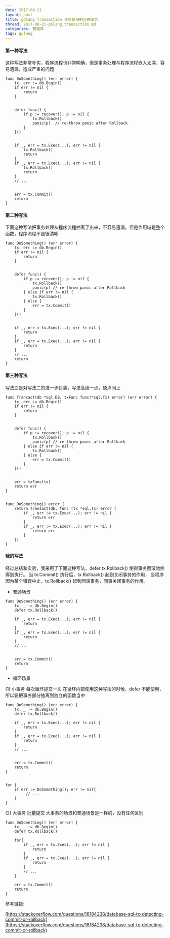```yaml
---
date: 2017-08-21
layout: post
title: golang transaction 事务使用的正确姿势
thread: 2017-08-21-golang_transaction.md
categories: 数据库
tags: golang
---
```


#### 第一种写法
这种写法非常朴实，程序流程也非常明确，但是事务处理与程序流程嵌入太深，容易遗漏，造成严重的问题

```
func DoSomething() (err error) {
    tx, err := db.Begin()
    if err != nil {
        return
    }


    defer func() {
        if p := recover(); p != nil {
            tx.Rollback()
            panic(p)  // re-throw panic after Rollback
        }
    }()


    if _, err = tx.Exec(...); err != nil {
        tx.Rollback()
        return
    }
    if _, err = tx.Exec(...); err != nil {
        tx.Rollback()
        return
    }
    // ...


    err = tx.Commit()
    return
}
```


#### 第二种写法
下面这种写法把事务处理从程序流程抽离了出来，不容易遗漏，但是作用域是整个函数，程序流程不是很清晰

```
func DoSomething() (err error) {
    tx, err := db.Begin()
    if err != nil {
        return
    }


    defer func() {
        if p := recover(); p != nil {
            tx.Rollback()
            panic(p) // re-throw panic after Rollback
        } else if err != nil {
            tx.Rollback()
        } else {
            err = tx.Commit()
        }
    }()


    if _, err = tx.Exec(...); err != nil {
        return
    }
    if _, err = tx.Exec(...); err != nil {
        return
    }
    // ...
    return
}
```



#### 第三种写法
写法三是对写法二的进一步封装，写法高级一点，缺点同上

```
func Transact(db *sql.DB, txFunc func(*sql.Tx) error) (err error) {
    tx, err := db.Begin()
    if err != nil {
        return
    }


    defer func() {
        if p := recover(); p != nil {
            tx.Rollback()
            panic(p) // re-throw panic after Rollback
        } else if err != nil {
            tx.Rollback()
        } else {
            err = tx.Commit()
        }
    }()


    err = txFunc(tx)
    return err
}


func DoSomething() error {
    return Transact(db, func (tx *sql.Tx) error {
        if _, err := tx.Exec(...); err != nil {
            return err
        }
        if _, err := tx.Exec(...); err != nil {
            return err
        }
    })
}
```


#### 我的写法
经过总结和实验，我采用了下面这种写法，defer tx.Rollback() 使得事务回滚始终得到执行。
当 tx.Commit() 执行后，tx.Rollback() 起到关闭事务的作用，
当程序因为某个错误中止，tx.Rollback() 起到回滚事务，同事关闭事务的作用。

* 普通场景
```
func DoSomething() (err error) {
    tx, _ := db.Begin()
    defer tx.Rollback()

    if _, err = tx.Exec(...); err != nil {
        return
    }
    if _, err = tx.Exec(...); err != nil {
        return
    }
    // ...


    err = tx.Commit()
    return
}
```


* 循环场景

(1) 小事务 每次循环提交一次
在循环内部使用这种写法的时候，defer 不能使用，所以要把事务部分抽离到独立的函数当中

```
func DoSomething() (err error) {
    tx, _ := db.Begin()
    defer tx.Rollback()

    if _, err = tx.Exec(...); err != nil {
        return
    }
    if _, err = tx.Exec(...); err != nil {
        return
    }
    // ...


    err = tx.Commit()
    return
}


for {
    if err := DoSomething(); err != nil{
         // ...
    }
}
```

(2) 大事务 批量提交
大事务的场景和普通场景是一样的，没有任何区别

```
func DoSomething() (err error) {
    tx, _ := db.Begin()
    defer tx.Rollback()

    for{
        if _, err = tx.Exec(...); err != nil {
            return
        }
        if _, err = tx.Exec(...); err != nil {
            return
        }
        // ...
    }

    err = tx.Commit()
    return
}
```


参考链接:

[https://stackoverflow.com/questions/16184238/database-sql-tx-detecting-commit-or-rollback](https://stackoverflow.com/questions/16184238/database-sql-tx-detecting-commit-or-rollback)









